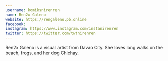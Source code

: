 ```yaml
---
username: komiksnirenren
name: Ren2x Galeno
website: https://rengaleno.pb.online
facebook:
instagram: https://www.instagram.com/instanirenren
twitter: https://twitter.com/twtnirenren
---
```

Ren2x Galeno is a visual artist from Davao City. She loves long walks on the beach, frogs, and her dog Chichay.